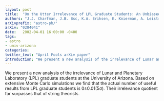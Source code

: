 ```yaml
---
layout: post
title:  "On the Utter Irrelevance of LPL Graduate Students: An Unbiased Survey by Steward Observatory Graduate Students"
authors: "J.J. Charfman, J.B. Bsc, K.A. Eriksen, K. Knierman, A. Leistra, E. Mamajek, J. Monkiewicz, J. Moustakas, J. Murphy, J. Rigby, P.A. Young"
arXivprefix: "astro-ph/"
arXiv: "0204041"
date:   2002-04-01 16:00:00 -0400
tags:
- astro
- univ-arizona
categories:
twitter_text: "April Fools arXiv paper"
introduction: "We present a new analysis of the irrelevance of Lunar and Planetary Laboratory (LPL) graduate students..."
---
```


We present a new analysis of the irrelevance of Lunar and Planetary Laboratory (LPL) graduate students at the University of Arizona. Based on extensive Monte Carlo simulations we find that the actual number of useful results from LPL graduate students is 0±0.01(5σ). Their irrelevance quotient far surpasses that of string theorists.
